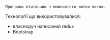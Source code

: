 	Програма лічільник з можливістю зміни числа. 

Технології що використовувалися:
* власноруч написаний redux
* Bootstrap
